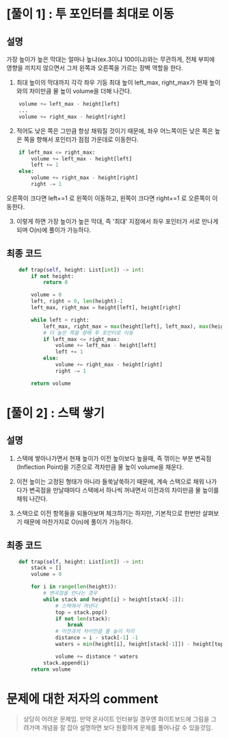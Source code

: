 # [풀이 1] : 투 포인터를 최대로 이동

## 설명

가장 높이가 높은 막대는 얼마나 높냐(ex.3이냐 100이냐)와는 무관하게, 전체 부피에 영향을 끼치지 않으면서 그저 왼쪽과 오른쪽을 가르는 장벽 역할을 한다.

1. 최대 높이의 막대까지 각각 좌우 기둥 최대 높이 left_max, right_max가 현재 높이와의 차이만큼 물 높이 volume을 더해 나간다.

```python
    volume += left_max - height[left]
    ...
    volume += right_max - height[right]
```

2. 적어도 낮은 쪽은 그만큼 항상 채워질 것이기 때문에, 좌우 어느쪽이든 낮은 쪽은 높은 쪽을 향해서 포인터가 점점 가운데로 이동한다.

```python
    if left_max <= right_max:
        volume += left_max - height[left]
        left += 1
    else:
        volume += right_max - height[right]
        right -= 1
```

오른쪽이 크다면 left+=1 로 왼쪽이 이동하고, 왼쪽이 크다면 right+=1 로 오른쪽이 이동한다.

3. 이렇게 하면 가장 높이가 높은 막대, 즉 '최대' 지점에서 좌우 포인터가 서로 만나게 되며 O(n)에 풀이가 가능하다.

## 최종 코드

```python
    def trap(self, height: List[int]) -> int:
        if not height:
            return 0

        volume = 0
        left, right = 0, len(height)-1
        left_max, right_max = height[left], height[right]

        while left < right:
            left_max, right_max = max(height[left], left_max), max(height[right], right_max)
            # 더 높은 쪽을 향해 투 포인터로 이동
            if left_max <= right_max:
                volume += left_max - height[left]
                left += 1
            else:
                volume += right_max - height[right]
                right -= 1

        return volume
```

# [풀이 2] : 스택 쌓기

## 설명

1. 스택에 쌓아나가면서 현재 높이가 이전 높이보다 높을때, 즉 꺾이는 부분 변곡점(Inflection Point)을 기준으로 격차만큼 물 높이 volume을 채운다.

2. 이전 높이는 고정된 형태가 아니라 들쑥날쑥하기 때문에, 계속 스택으로 채워 나가다가 변곡점을 만날때마다 스택에서 하나씩 꺼내면서 이전과의 차이만큼 물 높이를 채워 나간다.

3. 스택으로 이전 항목들을 되돌아보며 체크하기는 하지만, 기본적으로 한번만 살펴보기 때문에 마찬가지로 O(n)에 풀이가 가능하다.

## 최종 코드

```python
    def trap(self, height: List[int]) -> int:
        stack = []
        volume = 0

        for i in range(len(height)):
            # 변곡점을 만나는 경우
            while stack and height[i] > height[stack[-1]]:
                # 스택에서 꺼낸다
                top = stack.pop()
                if not len(stack):
                    break
                # 이전과의 차이만큼 물 높이 처리
                distance = i - stack[-1] -1
                waters = min(height[i], height[stack[-1]]) - height[top]

                volume += distance * waters
            stack.append(i)
        return volume
```

# 문제에 대한 저자의 comment

> 상당히 어려운 문제임.
> 만약 온사이트 인터뷰일 경우엔 화이트보드에 그림을 그려가며 개념을 잘 잡아 설명하면 보다 원활하게 문제를 풀어나갈 수 있을것임.
